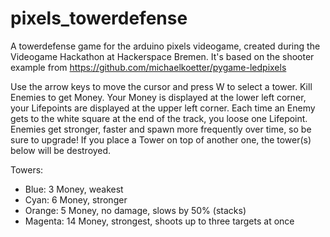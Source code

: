 # pixels_towerdefense
A towerdefense game for the arduino pixels videogame, created during the Videogame Hackathon at Hackerspace Bremen.
It's based on the shooter example from https://github.com/michaelkoetter/pygame-ledpixels

Use the arrow keys to move the cursor and press W to select a tower. Kill Enemies to get Money. Your Money is displayed at the lower left corner, your Lifepoints are displayed at the upper left corner. Each time an Enemy gets to the white square at the end of the track, you loose one Lifepoint. Enemies get stronger, faster and spawn more frequently over time, so be sure to upgrade! If you place a Tower on top of another one, the tower(s) below will be destroyed.  

Towers:
* Blue: 3 Money, weakest 
* Cyan: 6 Money, stronger
* Orange: 5 Money, no damage, slows by 50% (stacks)
* Magenta: 14 Money, strongest, shoots up to three targets at once
